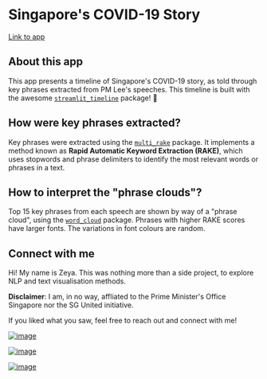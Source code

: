 # Singapore's COVID-19 Story

[Link to app](https://share.streamlit.io/zeyalt/pm-lee-covid19-speeches/sg_covid_timeline.py)

## About this app

This app presents a timeline of Singapore's COVID-19 story, as told through key phrases extracted from PM Lee's speeches. This timeline is built with the awesome [`streamlit_timeline`](https://github.com/innerdoc/streamlit-timeline) package! :blue_heart:

## How were key phrases extracted?

Key phrases were extracted using the [`multi_rake`](https://github.com/vgrabovets/multi_rake) package. It implements a method known as **Rapid Automatic Keyword Extraction (RAKE)**, which uses stopwords and phrase delimiters to identify the most relevant words or phrases in a text. 

## How to interpret the "phrase clouds"?

Top 15 key phrases from each speech are shown by way of a "phrase cloud", using the [`word_cloud`](https://github.com/amueller/word_cloud) package. Phrases with higher RAKE scores have larger fonts. The variations in font colours are random. 

## Connect with me
Hi! My name is Zeya. This was nothing more than a side project, to explore NLP and text visualisation methods. 

**Disclaimer**: I am, in no way, affliated to the Prime Minister's Office Singapore nor the SG United initiative.

If you liked what you saw, feel free to reach out and connect with me!

[![image](https://img.shields.io/badge/LinkedIn-0077B5?style=for-the-badge&logo=linkedin&logoColor=white)](https://www.linkedin.com/in/zeyalt/) 

[![image](https://img.shields.io/badge/Twitter-1DA1F2?style=for-the-badge&logo=twitter&logoColor=white)](https://twitter.com/zeyalt_) 

[![image](https://img.shields.io/badge/Medium-12100E?style=for-the-badge&logo=medium&logoColor=white)](https://zeyalt.medium.com/)